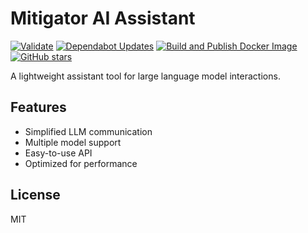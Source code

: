 # Mitigator AI Assistant

[![Validate](https://github.com/stolyarchuk/massist/actions/workflows/validate.yml/badge.svg?branch=dev)](https://github.com/stolyarchuk/massist/actions/workflows/validate.yml)
[![Dependabot Updates](https://github.com/stolyarchuk/massist/actions/workflows/dependabot/dependabot-updates/badge.svg)](https://github.com/stolyarchuk/massist/actions/workflows/dependabot-updates)
[![Build and Publish Docker Image](https://github.com/stolyarchuk/massist/actions/workflows/docker_publish.yml/badge.svg)](https://github.com/stolyarchuk/massist/actions/workflows/docker_publish.yml)
[![GitHub stars](https://img.shields.io/github/stars/stolyarchuk/massist)](https://github.com/stolyarchuk/massist/stargazers)

A lightweight assistant tool for large language model interactions.

## Features

- Simplified LLM communication
- Multiple model support
- Easy-to-use API
- Optimized for performance

## License

MIT
